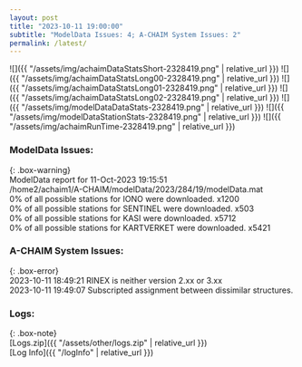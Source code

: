```yaml
---
layout: post
title: "2023-10-11 19:00:00"
subtitle: "ModelData Issues: 4; A-CHAIM System Issues: 2"
permalink: /latest/
---
```


![]({{ "/assets/img/achaimDataStatsShort-2328419.png" | relative_url }})
![]({{ "/assets/img/achaimDataStatsLong00-2328419.png" | relative_url }})
![]({{ "/assets/img/achaimDataStatsLong01-2328419.png" | relative_url }})
![]({{ "/assets/img/achaimDataStatsLong02-2328419.png" | relative_url }})
![]({{ "/assets/img/modelDataDataStats-2328419.png" | relative_url }})
![]({{ "/assets/img/modelDataStationStats-2328419.png" | relative_url }})
![]({{ "/assets/img/achaimRunTime-2328419.png" | relative_url }})


### ModelData Issues:  
  
{: .box-warning}  
 ModelData report for 11-Oct-2023 19:15:51   
 /home2/achaim1/A-CHAIM/modelData/2023/284/19/modelData.mat   
 0% of all possible stations for IONO were downloaded. x1200   
 0% of all possible stations for SENTINEL were downloaded. x503   
 0% of all possible stations for KASI were downloaded. x5712   
 0% of all possible stations for KARTVERKET were downloaded. x5421   
  
### A-CHAIM System Issues:  
  
{: .box-error}  
2023-10-11 18:49:21 RINEX is neither version 2.xx or 3.xx  
2023-10-11 19:49:07 Subscripted assignment between dissimilar structures.  

### Logs:  
  
{: .box-note}  
[Logs.zip]({{ "/assets/other/logs.zip" | relative_url }})  
[Log Info]({{ "/logInfo" | relative_url }})  

